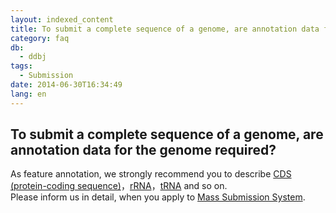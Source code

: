 ```yaml
---
layout: indexed_content
title: To submit a complete sequence of a genome, are annotation data for the genome required?
category: faq
db:
  - ddbj
tags: 
  - Submission
date: 2014-06-30T16:34:49
lang: en
---
```


## To submit a complete sequence of a genome, are annotation data for the genome required?

<p>As feature annotation, we strongly recommend you to describe <a href=\"/ddbj/cds-e.html\">CDS (protein-coding sequence)</a>，<a href=\"/ddbj/features-e.html#rRNA\">rRNA</a>，<a href=\"/ddbj/features-e.html#tRNA\">tRNA</a> and so on. <br>Please inform us in detail, when you apply to <a href=\"/ddbj/mss-e.html\">Mass Submission System</a>. </p>